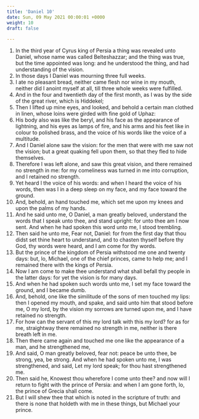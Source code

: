 ```yaml
---
title: 'Daniel 10'
date: Sun, 09 May 2021 00:00:01 +0000
weight: 10
draft: false
  
---
```


1. In the third year of Cyrus king of Persia a thing was revealed unto Daniel, whose name was called Belteshazzar; and the thing was true, but the time appointed was long: and he understood the thing, and had understanding of the vision.
2. In those days I Daniel was mourning three full weeks.
3. I ate no pleasant bread, neither came flesh nor wine in my mouth, neither did I anoint myself at all, till three whole weeks were fulfilled.
4. And in the four and twentieth day of the first month, as I was by the side of the great river, which is Hiddekel;
5. Then I lifted up mine eyes, and looked, and behold a certain man clothed in linen, whose loins were girded with fine gold of Uphaz:
6. His body also was like the beryl, and his face as the appearance of lightning, and his eyes as lamps of fire, and his arms and his feet like in colour to polished brass, and the voice of his words like the voice of a multitude.
7. And I Daniel alone saw the vision: for the men that were with me saw not the vision; but a great quaking fell upon them, so that they fled to hide themselves.
8. Therefore I was left alone, and saw this great vision, and there remained no strength in me: for my comeliness was turned in me into corruption, and I retained no strength.
9. Yet heard I the voice of his words: and when I heard the voice of his words, then was I in a deep sleep on my face, and my face toward the ground.
10. And, behold, an hand touched me, which set me upon my knees and upon the palms of my hands.
11. And he said unto me, O Daniel, a man greatly beloved, understand the words that I speak unto thee, and stand upright: for unto thee am I now sent. And when he had spoken this word unto me, I stood trembling.
12. Then said he unto me, Fear not, Daniel: for from the first day that thou didst set thine heart to understand, and to chasten thyself before thy God, thy words were heard, and I am come for thy words.
13. But the prince of the kingdom of Persia withstood me one and twenty days: but, lo, Michael, one of the chief princes, came to help me; and I remained there with the kings of Persia.
14. Now I am come to make thee understand what shall befall thy people in the latter days: for yet the vision is for many days.
15. And when he had spoken such words unto me, I set my face toward the ground, and I became dumb.
16. And, behold, one like the similitude of the sons of men touched my lips: then I opened my mouth, and spake, and said unto him that stood before me, O my lord, by the vision my sorrows are turned upon me, and I have retained no strength.
17. For how can the servant of this my lord talk with this my lord? for as for me, straightway there remained no strength in me, neither is there breath left in me.
18. Then there came again and touched me one like the appearance of a man, and he strengthened me,
19. And said, O man greatly beloved, fear not: peace be unto thee, be strong, yea, be strong. And when he had spoken unto me, I was strengthened, and said, Let my lord speak; for thou hast strengthened me.
20. Then said he, Knowest thou wherefore I come unto thee? and now will I return to fight with the prince of Persia: and when I am gone forth, lo, the prince of Grecia shall come.
21. But I will shew thee that which is noted in the scripture of truth: and there is none that holdeth with me in these things, but Michael your prince.
